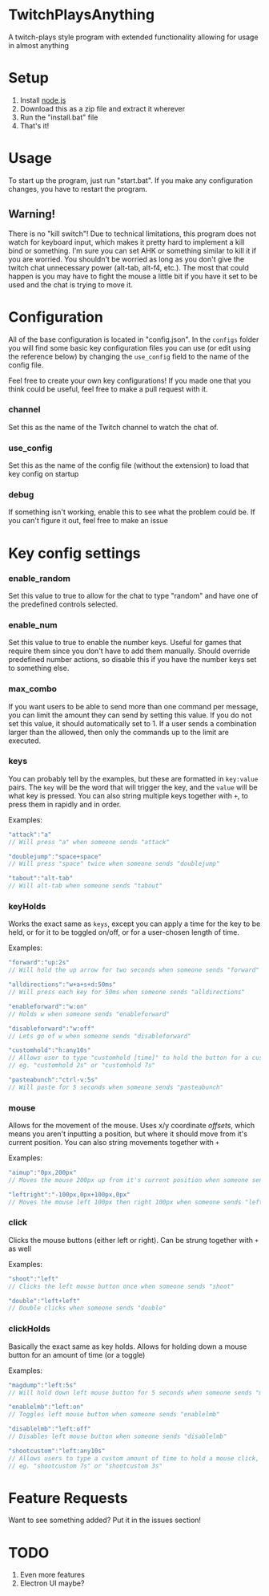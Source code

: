 # TwitchPlaysAnything
A twitch-plays style program with extended functionality allowing for usage in almost anything

# Setup
1. Install [node.js](https://nodejs.org/en/)
2. Download this as a zip file and extract it wherever
3. Run the "install.bat" file
3. That's it!

# Usage
To start up the program, just run "start.bat". If you make any configuration changes, you have to restart the program.

## Warning!
There is no "kill switch"! Due to technical limitations, this program does not watch for keyboard input, which makes it pretty hard to implement a kill bind or something. I'm sure you can set AHK or something similar to kill it if you are worried. You shouldn't be worried as long as you don't give the twitch chat unnecessary power (alt-tab, alt-f4, etc.). The most that could happen is you may have to fight the mouse a little bit if you have it set to be used and the chat is trying to move it.

# Configuration
All of the base configuration is located in "config.json". In the `configs` folder you will find some basic key configuration files you can use (or edit using the reference below) by changing the `use_config` field to the name of the config file.

Feel free to create your own key configurations! If you made one that you think could be useful, feel free to make a pull request with it.

### channel
Set this as the name of the Twitch channel to watch the chat of.

### use_config
Set this as the name of the config file (without the extension) to load that key config on startup

### debug
If something isn't working, enable this to see what the problem could be. If you can't figure it out, feel free to make an issue

# Key config settings

### enable_random
Set this value to true to allow for the chat to type "random" and have one of the predefined controls selected.

### enable_num
Set this value to true to enable the number keys. Useful for games that require them since you don't have to add them manually. Should override predefined number actions, so disable this if you have the number keys set to something else.

### max_combo
If you want users to be able to send more than one command per message, you can limit the amount they can send by setting this value. If you do not set this value, it should automatically set to 1. If a user sends a combination larger than the allowed, then only the commands up to the limit are executed.

### keys
You can probably tell by the examples, but these are formatted in `key:value` pairs.
The `key` will be the word that will trigger the key, and the `value` will be what key is pressed.
You can also string multiple keys together with `+`, to press them in rapidly and in order.

Examples:
```js
"attack":"a"
// Will press "a" when someone sends "attack"
```
```js
"doublejump":"space+space"
// Will press "space" twice when someone sends "doublejump"
```
```js
"tabout":"alt-tab"
// Will alt-tab when someone sends "tabout"
```

### keyHolds
Works the exact same as `keys`, except you can apply a time for the key to be held, or for it to be toggled on/off, or for a user-chosen length of time.

Examples:
```js
"forward":"up:2s"
// Will hold the up arrow for two seconds when someone sends "forward"
```
```js
"alldirections":"w+a+s+d:50ms"
// Will press each key for 50ms when someone sends "alldirections"
```
```js
"enableforward":"w:on"
// Holds w when someone sends "enableforward"
```
```js
"disableforward":"w:off"
// Lets go of w when someone sends "disableforward"
```
```js
"customhold":"h:any10s"
// Allows user to type "customhold [time]" to hold the button for a custom amount of time,
// eg. "customhold 2s" or "customhold 7s"
```
```js
"pasteabunch":"ctrl-v:5s"
// Will paste for 5 seconds when someone sends "pasteabunch"
```
### mouse
Allows for the movement of the mouse. Uses x/y coordinate *offsets*, which means you aren't inputting a position, but where it should move from it's current position. You can also string movements together with `+`

Examples:
```js
"aimup":"0px,200px"
// Moves the mouse 200px up from it's current position when someone sends "aimup"
```
```js
"leftright":"-100px,0px+100px,0px"
// Moves the mouse left 100px then right 100px when someone sends "leftright"
```

### click
Clicks the mouse buttons (either left or right). Can be strung together with `+` as well

Examples:
```js
"shoot":"left"
// Clicks the left mouse button once when someone sends "shoot"
```
```js
"double":"left+left"
// Double clicks when someone sends "double"
```
### clickHolds
Basically the exact same as key holds. Allows for holding down a mouse button for an amount of time (or a toggle)

Examples:
```js
"magdump":"left:5s"
// Will hold down left mouse button for 5 seconds when someone sends "magdump"
```
```js
"enablelmb":"left:on"
// Toggles left mouse button when someone sends "enablelmb"
```
```js
"disablelmb":"left:off"
// Disables left mouse button when someone sends "disablelmb"
```
```js
"shootcustom":"left:any10s"
// Allows users to type a custom amount of time to hold a mouse click,
// eg. "shootcustom 7s" or "shootcustom 3s"
```
# Feature Requests
Want to see something added? Put it in the issues section!

# TODO
1. Even more features
2. Electron UI maybe?
